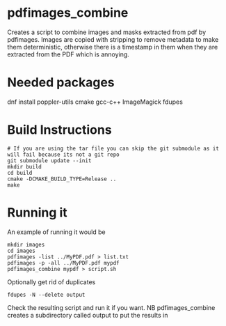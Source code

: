 # pdfimages_combine
Creates a script to combine images and masks extracted from pdf by pdfimages. Images are copied with stripping to remove metadata to make them deterministic, otherwise there is a timestamp in them when they are extracted from the PDF which is annoying.

# Needed packages
dnf install poppler-utils cmake gcc-c++ ImageMagick fdupes

# Build Instructions

    # If you are using the tar file you can skip the git submodule as it will fail because its not a git repo
    git submodule update --init
    mkdir build
    cd build
    cmake -DCMAKE_BUILD_TYPE=Release ..
    make

# Running it

An example of running it would be

    mkdir images
    cd images
    pdfimages -list ../MyPDF.pdf > list.txt
    pdfimages -p -all ../MyPDF.pdf mypdf
    pdfimages_combine mypdf > script.sh
Optionally get rid of duplicates

    fdupes -N --delete output

Check the resulting script and run it if you want. NB pdfimages_combine creates a subdirectory called output to put the results in

